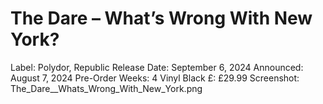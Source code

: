 # The Dare – What’s Wrong With New York?

Label: Polydor, Republic
Release Date: September 6, 2024
Announced: August 7, 2024
Pre-Order Weeks: 4
Vinyl Black £: £29.99
Screenshot: The_Dare__Whats_Wrong_With_New_York.png